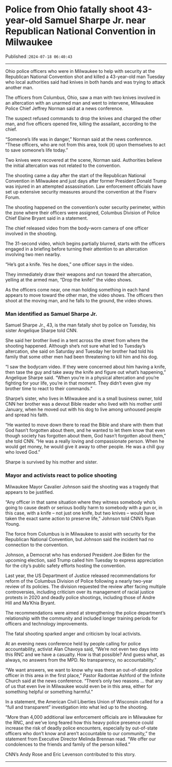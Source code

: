 # Police from Ohio fatally shoot 43-year-old Samuel Sharpe Jr. near Republican National Convention in Milwaukee

Published :`2024-07-18 06:40:43`

---

Ohio police officers who were in Milwaukee to help with security at the Republican National Convention shot and killed a 43-year-old man Tuesday who local authorities said had knives in both hands and was trying to attack another man.

The officers from Columbus, Ohio, saw a man with two knives involved in an altercation with an unarmed man and went to intervene, Milwaukee Police Chief Jeffrey Norman said at a news conference.

The suspect refused commands to drop the knives and charged the other man, and five officers opened fire, killing the assailant, according to the chief.

“Someone’s life was in danger,” Norman said at the news conference. “These officers, who are not from this area, took (it) upon themselves to act to save someone’s life today.”

Two knives were recovered at the scene, Norman said. Authorities believe the initial altercation was not related to the convention.

The shooting came a day after the start of the Republican National Convention in Milwaukee and just days after former President Donald Trump was injured in an attempted assassination. Law enforcement officials have set up extensive security measures around the convention at the Fiserv Forum.

The shooting happened on the convention’s outer security perimeter, within the zone where their officers were assigned, Columbus Division of Police Chief Elaine Bryant said in a statement.

The chief released video from the body-worn camera of one officer involved in the shooting.

The 31-second video, which begins partially blurred, starts with the officers engaged in a briefing before turning their attention to an altercation involving two men nearby.

“He’s got a knife. Yes he does,” one officer says in the video.

They immediately draw their weapons and run toward the altercation, yelling at the armed man, “Drop the knife!” the video shows.

As the officers come near, one man holding something in each hand appears to move toward the other man, the video shows. The officers then shoot at the moving man, and he falls to the ground, the video shows.

### Man identified as Samuel Sharpe Jr.

Samuel Sharpe Jr., 43, is the man fatally shot by police on Tuesday, his sister Angelique Sharpe told CNN.

She said her brother lived in a tent across the street from where the shooting happened. Although she’s not sure what led to Tuesday’s altercation, she said on Saturday and Tuesday her brother had told his family that some other men had been threatening to kill him and his dog.

“I saw the bodycam video. If they were concerned about him having a knife, then tase the guy and take away the knife and figure out what’s happening,” Angelique Sharpe said. “When you’re in a physical altercation and you’re fighting for your life, you’re in that moment. They didn’t even give my brother time to react to their commands.”

Sharpe’s sister, who lives in Milwaukee and is a small business owner, told CNN her brother was a devout Bible reader who lived with his mother until January, when he moved out with his dog to live among unhoused people and spread his faith.

“He wanted to move down there to read the Bible and share with them that God hasn’t forgotten about them, and he wanted to let them know that even though society has forgotten about them, God hasn’t forgotten about them,” she told CNN. “He was a really loving and compassionate person. When he would get money, he would give it away to other people. He was a chill guy who loved God.”

Sharpe is survived by his mother and sister.

### Mayor and activists react to police shooting

Milwaukee Mayor Cavalier Johnson said the shooting was a tragedy that appears to be justified.

“Any officer in that same situation where they witness somebody who’s going to cause death or serious bodily harm to somebody with a gun or, in this case, with a knife – not just one knife, but two knives – would have taken the exact same action to preserve life,” Johnson told CNN’s Ryan Young.

The force from Columbus is in Milwaukee to assist with security for the Republican National Convention, but Johnson said the incident had no connection to the convention.

Johnson, a Democrat who has endorsed President Joe Biden for the upcoming election, said Trump called him Tuesday to express appreciation for the city’s public safety efforts hosting the convention.

Last year, the US Department of Justice released recommendations for reform of the Columbus Division of Police following a nearly two-year review of its policies. The division requested the review after facing multiple controversies, including criticism over its management of racial justice protests in 2020 and deadly police shootings, including those of Andre Hill and Ma’Khia Bryant.

The recommendations were aimed at strengthening the police department’s relationship with the community and included longer training periods for officers and technology improvements.

The fatal shooting sparked anger and criticism by local activists.

At an evening news conference held by people calling for police accountability, activist Alan Chavoya said, “We’re not even two days into this RNC and we have a casualty. How is that possible? And guess what, as always, no answers from the MPD. No transparency, no accountability.”

“We want answers, we want to know why was there an out-of-state police officer in this area in the first place,” Pastor Radontae Ashford of the Infinite Church said at the news conference. “There’s only two reasons … that any of us that even live in Milwaukee would even be in this area, either for something helpful or something harmful.”

In a statement, the American Civil Liberties Union of Wisconsin called for a “full and transparent” investigation into what led up to the shooting.

“More than 4,000 additional law enforcement officials are in Milwaukee for the RNC, and we’ve long feared how this heavy police presence could increase the risk of deadly police encounters, especially by out-of-state officers who don’t know and aren’t accountable to our community,” the statement from Executive Director Melinda Brennan read. “We offer our condolences to the friends and family of the person killed.”

CNN’s Andy Rose and Eric Levenson contributed to this story.

---

